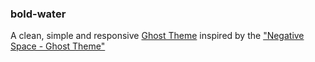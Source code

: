 ### bold-water

A clean, simple and responsive [Ghost Theme](http://ghost.org) inspired by the ["Negative Space - Ghost Theme"](http://madeforghost.com/statics/negative-space/)